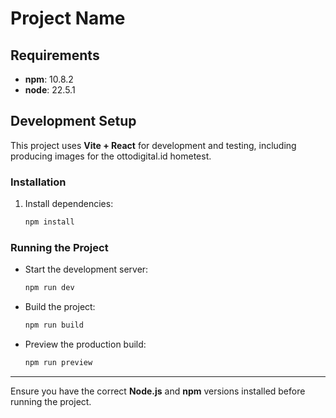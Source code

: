 # Project Name

## Requirements
- **npm**: 10.8.2
- **node**: 22.5.1

## Development Setup
This project uses **Vite + React** for development and testing, including producing images for the ottodigital.id hometest.

### Installation
1. Install dependencies:
   ```sh
   npm install
   ```

### Running the Project
- Start the development server:
  ```sh
  npm run dev
  ```
- Build the project:
  ```sh
  npm run build
  ```
- Preview the production build:
  ```sh
  npm run preview
  ```

---

Ensure you have the correct **Node.js** and **npm** versions installed before running the project.

